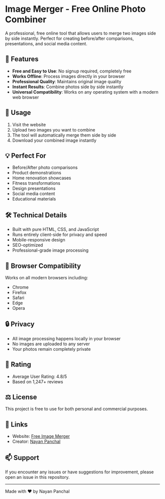 # Image Merger - Free Online Photo Combiner

A professional, free online tool that allows users to merge two images side by side instantly. Perfect for creating before/after comparisons, presentations, and social media content.

## 🌟 Features

- **Free and Easy to Use**: No signup required, completely free
- **Works Offline**: Process images directly in your browser
- **Professional Quality**: Maintains original image quality
- **Instant Results**: Combine photos side by side instantly
- **Universal Compatibility**: Works on any operating system with a modern web browser

## 🚀 Usage

1. Visit the website
2. Upload two images you want to combine
3. The tool will automatically merge them side by side
4. Download your combined image instantly

## 💡 Perfect For

- Before/After photo comparisons
- Product demonstrations
- Home renovation showcases
- Fitness transformations
- Design presentations
- Social media content
- Educational materials

## 🛠️ Technical Details

- Built with pure HTML, CSS, and JavaScript
- Runs entirely client-side for privacy and speed
- Mobile-responsive design
- SEO-optimized
- Professional-grade image processing

## 📱 Browser Compatibility

Works on all modern browsers including:
- Chrome
- Firefox
- Safari
- Edge
- Opera

## 🔒 Privacy

- All image processing happens locally in your browser
- No images are uploaded to any server
- Your photos remain completely private

## 📝 Rating

- Average User Rating: 4.8/5
- Based on 1,247+ reviews

## ⚖️ License

This project is free to use for both personal and commercial purposes.

## 🔗 Links

- Website: [Free Image Merger](https://nayanpanchal2007.github.io/Image-Merger/)
- Creator: [Nayan Panchal](https://github.com/nayanpanchal2007)

## 📫 Support

If you encounter any issues or have suggestions for improvement, please open an issue in this repository.

---
Made with ❤️ by Nayan Panchal
